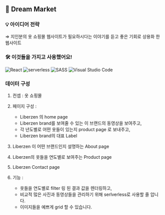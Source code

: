  ## ️🌙 Dream Market


### 💡 아이디어 전략

   ⇒ 지인분의 옷 쇼핑몰 웹사이트가 필요하시다는 이야기를 듣고 좋은 기회로 상용화 한 웹사이트

### 🛠 이것들을 가지고 사용했어요!

 <img alt="React" src="https://img.shields.io/badge/react%20-skyblue.svg?&style=for-the-badge&logo=react&logoColor=white"/>
 <img alt="serverless" src="https://img.shields.io/badge/serverless%20-tomato.svg?&style=for-the-badge&logo=serverless&logoColor=white"/> 
 <img alt="SASS" src="https://img.shields.io/badge/STYLEDCOMPONENTS%20-hotpink.svg?&style=for-the-badge&logo=SASS&logoColor=white"/>  
 <img alt="Visual Studio Code" src="https://img.shields.io/badge/Visual%20Studio%20Code-0078d7.svg?&style=for-the-badge&logo=visual-studio-code&logoColor=white"/>



### 데이터 구성


1. 컨셉 :  옷 쇼핑몰

2. 페이지 구성 :  
    - Liberzen 의 home page
    - Liberzen brand를 보여줄 수 있는 이 브랜드의 동영상을 보여주고,
    - 각 년도별로 어떤 옷들이 있는지 product page 로 보내주고,
    - Liberzen brand의 대표 Label
2. Liberzen 이 어떤 브랜드인지 설명하는 About page
3. Liberzen의 옷들을 연도별로 보여주는 Product page
4. Liberzen Contact page
    
3. 기능 :  
    - 옷들을 연도별로 filter 링 된 결과 값을 렌더링하고, 
    - 비교적 많은 사진과 동영상들을 관리하기 위해 serlverless로 사용할 줄 압니다.
    - 이미지들을 예쁘게 grid 할 수 있습니다.


